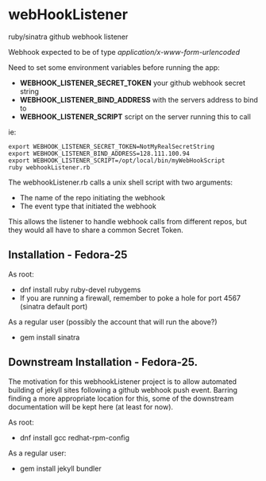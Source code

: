 # webHookListener
ruby/sinatra github webhook listener

Webhook expected to be of type *application/x-www-form-urlencoded*

Need to set some environment variables before running the app:

+ **WEBHOOK_LISTENER_SECRET_TOKEN** your github webhook secret string
+ **WEBHOOK_LISTENER_BIND_ADDRESS** with the servers address to bind to
+ **WEBHOOK_LISTENER_SCRIPT** script on the server running this to call

ie: 
```
export WEBHOOK_LISTENER_SECRET_TOKEN=NotMyRealSecretString
export WEBHOOK_LISTENER_BIND_ADDRESS=128.111.100.94
export WEBHOOK_LISTENER_SCRIPT=/opt/local/bin/myWebHookScript
ruby webhookListener.rb
```

The webhookListener.rb calls a unix shell script with two arguments:
+ The name of the repo initiating the webhook
+ The event type that initiated the webhook

This allows the listener to handle webhook calls from different repos, but they would all have to share a common Secret Token.

## Installation - Fedora-25
As root:
+ dnf install ruby ruby-devel rubygems
+ If you are running a firewall, remember to poke a hole for port 4567 (sinatra default port)

As a regular user (possibly the account that will run the above?)
+ gem install sinatra

## Downstream Installation - Fedora-25.
The motivation for this webhookListener project is to allow automated building of jekyll sites following a github webhook push event.
Barring finding a more appropriate location for this, some of the downstream documentation will be kept here (at least for now).

As root:
+ dnf install gcc redhat-rpm-config

As a regular user:
+ gem install jekyll bundler
